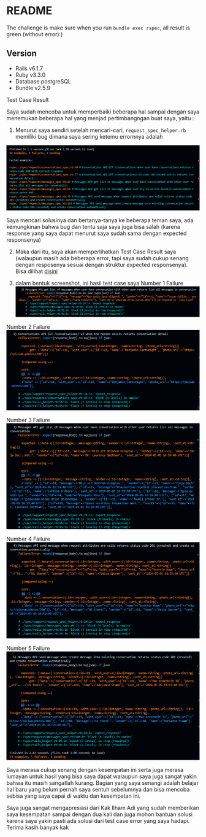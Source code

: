 # README

The challenge is make sure when you run `bundle exec rspec`, all result is green (without error):) 

## Version
* Rails v6.1.7
* Ruby v3.3.0
* Database postgreSQL
* Bundle v2.5.9

Test Case Result 

Saya sudah mencoba untuk memperbaiki beberapa hal sampai dengan saya menemukan beberapa hal yang menjad pertimbangngan buat saya, yaitu :
1. Menurut saya sendiri setelah mencari-cari, `request_spec_helper.rb` memiliki bug dimana saya sering ketemu errornnya adalah 

![Error Test Case](image.png)

Saya mencari solusinya dan bertanya-tanya ke beberapa teman saya, ada kemungkinan bahwa bug dan tentu saja saya juga bisa salah (karena response yang saya dapat menurut saya sudah sama dengan expected responsenya)

2. Maka dari itu, saya akan memperlihatkan Test Case Result saya (walaupun masih ada beberapa error, tapi saya sudah cukup senang dengan resposenya sesuai dengan struktur expected responsenya). Bisa dilihat [disini](https://gist.github.com/Junatius/3ceb2b39f4d9eaedeaee421376587768)

3. dalam bentuk screenshot, ini hasil test case saya
Number 1 Failure
![alt text](image-1.png)

Number 2 Failure
![alt text](image-2.png)

Number 3 Failure
![alt text](image-3.png)

Number 4 Failure
![alt text](image-4.png)

Number 5 Failure
![alt text](image-5.png)

Saya merasa cukup senang dengan kesempatan ini serta juga merasa lumayan untuk hasil yang bisa saya dapat walaupun saya juga sangat yakin bahwa itu masih sangatlah kurang. Bagian yang saya senangi adalah belajar hal baru yang belum pernah saya sentuh sebelumnya dan bisa mencoba sebisa yang saya capai di waktu dan kesempatan ini. 

Saya juga sangat mengapresiasi dari Kak Ilham Adi yang sudah memberikan saya kesempatan sampai dengan dua kali dan juga mohon bantuan solusi karena saya yakin pasti ada solusi dari test case error yang saya hadapi. Terima kasih banyak kak